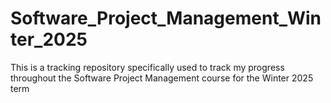 # Software_Project_Management_Winter_2025
This is a tracking repository specifically used to track my progress throughout the Software Project Management course for the Winter 2025 term
